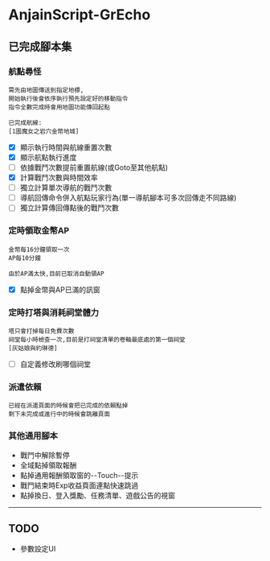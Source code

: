 # AnjainScript-GrEcho

## 已完成腳本集

### 航點尋怪
```
需先由地圖傳送到指定地標,
開始執行後會依序執行預先設定好的移動指令
指令全數完成時會用地圖功能傳回起點

已完成航線:
[1圖魔女之岩穴金幣地城]

```
- [x] 顯示執行時間與航線重置次數
- [x] 顯示航點執行進度
- [ ] 依據戰鬥次數提前重置航線(或Goto至其他航點)
- [x] 計算戰鬥次數與時間效率
- [ ] 獨立計算單次導航的戰鬥次數
- [ ] 導航回傳命令併入航點玩家行為(單一導航腳本可多次回傳走不同路線)
- [ ] 獨立計算傳回傳點後的戰鬥次數

### 定時領取金幣AP
```
金幣每16分鐘領取一次
AP每10分鐘

由於AP滿太快,目前已取消自動領AP
```
- [x] 點掉金幣與AP已滿的訊窗


### 定時打塔與消耗祠堂體力
```
塔只會打掉每日免費次數
祠堂每小時檢查一次,目前是打祠堂清單的卷軸最底處的第一個祠堂
[灰姑娘與約琳德]
```
- [ ] 自定義修改刷哪個祠堂

### 派遣依賴
```
已經在派遣頁面的時候會把已完成的依賴點掉
剩下未完成或進行中的時候會跳離頁面
```

### 其他通用腳本
* 戰鬥中解除暫停
* 全域點掉領取報酬
* 點掉通用報酬領取窗的--Touch--提示
* 戰鬥結束時Exp收益頁面連點快速跳過
* 點掉換日、登入獎勵、任務清單、遊戲公告的視窗

___

## TODO
* 參數設定UI


